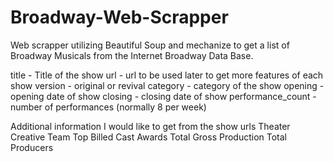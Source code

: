 # Broadway-Web-Scrapper
Web scrapper utilizing Beautiful Soup and mechanize to get a list of Broadway Musicals from the Internet Broadway Data Base.

title - Title of the show
url - url to be used later to get more features of each show
version - original or revival
category - category of the show
opening - opening date of show
closing - closing date of show
performance_count - number of performances (normally 8 per week)

Additional information I would like to get from the show urls
Theater
Creative Team
Top Billed Cast
Awards
Total Gross
Production Total
Producers